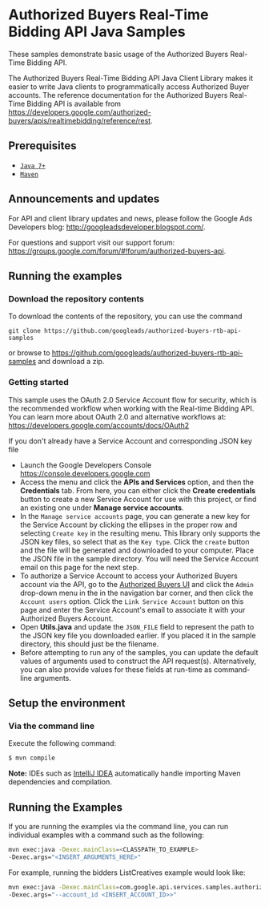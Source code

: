 # Authorized Buyers Real-Time Bidding API Java Samples

These samples demonstrate basic usage of the Authorized Buyers Real-Time
Bidding API.

The Authorized Buyers Real-Time Bidding API Java Client Library makes it
easier to write Java clients to programmatically access Authorized Buyer
accounts. The reference documentation for the Authorized Buyers Real-Time
Bidding API is available from
<https://developers.google.com/authorized-buyers/apis/realtimebidding/reference/rest>.

## Prerequisites
- [`Java 7+`](http://java.com)
- [`Maven`](http://maven.apache.org)

## Announcements and updates

For API and client library updates and news, please follow the Google Ads
Developers blog: <http://googleadsdeveloper.blogspot.com/>.

For questions and support visit our support forum:
<https://groups.google.com/forum/#!forum/authorized-buyers-api>.


## Running the examples

### Download the repository contents

To download the contents of the repository, you can use the command

```
git clone https://github.com/googleads/authorized-buyers-rtb-api-samples
```

or browse to <https://github.com/googleads/authorized-buyers-rtb-api-samples>
and download a zip.

### Getting started

This sample uses the OAuth 2.0 Service Account flow for security, which is the
recommended workflow when working with the Real-time Bidding API. You can learn
more about OAuth 2.0 and alternative workflows at:
<https://developers.google.com/accounts/docs/OAuth2>

If you don't already have a Service Account and corresponding JSON key file

 * Launch the Google Developers Console <https://console.developers.google.com>
 * Access the menu and click the **APIs and Services** option, and then the
   **Credentials** tab. From here, you can either click the
   **Create credentials** button to create a new Service Account for use with
   this project, or find an existing one under **Manage service accounts**.
 * In the `Manage service accounts` page, you can generate a new key for the
   Service Account by clicking the ellipses in the proper row and selecting
   `Create key` in the resulting menu. This library only supports the JSON key
   files, so select that as the `Key type`. Click the `create` button and the
   file will be generated and downloaded to your computer. Place the JSON file
   in the sample directory. You will need the Service Account email on this
   page for the next step.
 * To authorize a Service Account to access your Authorized Buyers account via
   the API, go to the
   [Authorized Buyers UI](https://www.google.com/authorizedbuyers)
   and click the `Admin` drop-down menu in the in the navigation bar corner, and
   then click the `Account users` option. Click the `Link Service Account`
   button on this page and enter the Service Account's email to associate it
   with your Authorized Buyers Account.
 * Open **Utils.java** and update the `JSON_FILE` field to represent the path to
   the JSON key file you downloaded earlier. If you placed it in the sample
   directory, this should just be the filename.
 * Before attempting to run any of the samples, you can update the default
   values of arguments used to construct the API request(s). Alternatively, you
   can also provide values for these fields at run-time as command-line
   arguments.

## Setup the environment
### Via the command line

Execute the following command:

```bash
$ mvn compile
```

**Note:** IDEs such as [IntelliJ IDEA](https://www.jetbrains.com/idea/)
automatically handle importing Maven dependencies and compilation.

## Running the Examples

If you are running the examples via the command line, you can run individual
examples with a command such as the following:

```bash
mvn exec:java -Dexec.mainClass=<CLASSPATH_TO_EXAMPLE>
-Dexec.args="<INSERT_ARGUMENTS_HERE>"
```

For example, running the bidders ListCreatives example would look like:

```bash
mvn exec:java -Dexec.mainClass=com.google.api.services.samples.authorizedbuyers.realtimebidding.v1.bidders.ListCreatives
-Dexec.args="--account_id <INSERT_ACCOUNT_ID>>"
```